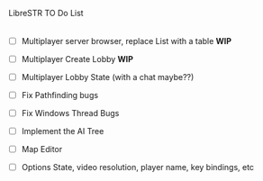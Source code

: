 LibreSTR TO Do List
######

- [ ] Multiplayer server browser, replace List with a table __WIP__
- [ ] Multiplayer Create Lobby __WIP__
- [ ] Multiplayer Lobby State (with a chat maybe??)
- [ ] Fix Pathfinding bugs
- [ ] Fix Windows Thread Bugs
- [ ] Implement the AI Tree
- [ ] Map Editor
- [ ] Options State, video resolution, player name, key bindings, etc


